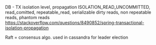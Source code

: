 DB - TX isolation level, propagation 
ISOLATION_READ_UNCOMMITTED, read_comitted, repeatable_read, serializable
dirty reads, non repeatable reads, phantom reads
https://stackoverflow.com/questions/8490852/spring-transactional-isolation-propagation

Raft = consensus algo. used in cassandra for leader election



